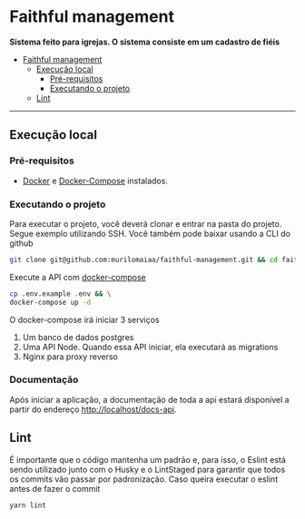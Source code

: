 # Faithful management
**Sistema feito para igrejas. O sistema consiste em um cadastro de fiéis**

- [Faithful management](#faithful-management)
  - [Execução local](#execução-local)
    - [Pré-requisitos](#pré-requisitos)
    - [Executando o projeto](#executando-o-projeto)
  - [Lint](#lint)

---

## Execução local

### Pré-requisitos

- [Docker](https://docs.docker.com/get-docker/) e [Docker-Compose](https://docs.docker.com/compose/install/) instalados.

### Executando o projeto

Para executar o projeto, você deverá clonar e entrar na pasta do projeto. Segue exemplo utilizando SSH. Você também pode baixar usando a CLI do github

```sh
git clone git@github.com:murilomaiaa/faithful-management.git && cd faithful-management

```

Execute a API com [docker-compose](./docker-compose.yml)

```sh
cp .env.example .env && \
docker-compose up -d
```
O docker-compose irá iniciar 3 serviços
1. Um banco de dados postgres
2. Uma API Node. Quando essa API iniciar, ela executará as migrations
3. Nginx para proxy reverso

### Documentação

Após iniciar a aplicação, a documentação de toda a api estará disponível a partir do endereço <http://localhost/docs-api>.

## Lint

É importante que o código mantenha um padrão e, para isso, o Eslint está sendo utilizado junto com o Husky e o LintStaged para garantir que todos os commits vão passar por padronização.
Caso queira executar o eslint antes de fazer o commit
```sh
yarn lint
```
